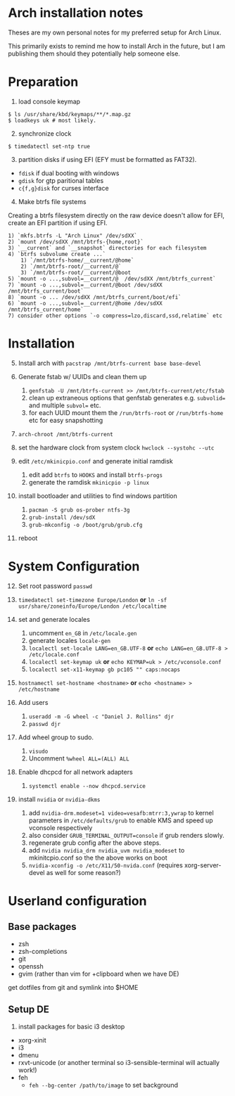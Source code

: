 # Arch installation notes

Theses are my own personal notes for my preferred setup for Arch Linux.

This primarily exists to remind me how to install Arch in the future, but I am
publishing them should they potentially help someone else.

# Preparation

1) load console keymap
```
$ ls /usr/share/kbd/keymaps/**/*.map.gz
$ loadkeys uk # most likely.
```

2) synchronize clock
```
$ timedatectl set-ntp true
```

3) partition disks if using EFI (EFY must be formatted as FAT32).
 - `fdisk` if dual booting with windows
 - `gdisk` for gtp paritional tables
 - `c{f,g}disk` for curses interface

4) Make btrfs file systems

Creating a btrfs filesystem directly on the raw device doesn't allow for EFI,
create an EFI partition if using EFI.

    1) `mkfs.btrfs -L "Arch Linux" /dev/sdXX`
    2) `mount /dev/sdXX /mnt/btrfs-{home,root}`
    3) `__current` and `__snapshot` directories for each filesystem
    4) `btrfs subvolume create ...`
        1) `/mnt/btrfs-home/__current/@home`
        2) `/mnt/btrfs-root/__current/@`
        3) `/mnt/btrfs-root/__current/@boot
    5) `mount -o ...,subvol=__current/@  /dev/sdXX /mnt/btrfs_current`
    7) `mount -o ...,subvol=__current/@boot /dev/sdXX /mnt/btrfs_current/boot`
    8) `mount -o ... /dev/sdXX /mnt/btrfs_current/boot/efi`
    6) `mount -o ...,subvol=__current/@home /dev/sdXX /mnt/btrfs_current/home`
    7) consider other options `-o compress=lzo,discard,ssd,relatime` etc

# Installation

5) Install arch with `pacstrap /mnt/btrfs-current base base-devel`

6) Generate fstab w/ UUIDs and clean them up
    1) `genfstab -U /mnt/btrfs-current >> /mnt/btrfs-current/etc/fstab`
    2) clean up extraneous options that genfstab generates e.g. `subvolid=` and multiple `subvol=` etc.
    3) for each UUID mount them the `/run/btrfs-root` or `/run/btrfs-home` etc for easy snapshotting

7) `arch-chroot /mnt/btrfs-current`

8) set the hardware clock from system clock `hwclock --systohc --utc`

9) edit `/etc/mkinicpio.conf` and generate initial ramdisk
    1) edit add `btrfs` to `HOOKS` and install `btrfs-progs`
    2) generate the ramdisk `mkinicpio -p linux`

10) install bootloader and utilities to find windows partition
    1) `pacman -S grub os-prober ntfs-3g` 
    2) `grub-install /dev/sdX`
    3) `grub-mkconfig -o /boot/grub/grub.cfg`

11) reboot

# System Configuration

12) Set root password `passwd`

13) `timedatectl set-timezone Europe/London` **or** `ln -sf usr/share/zoneinfo/Europe/London /etc/localtime`

14) set and generate locales
    1) uncomment `en_GB` in `/etc/locale.gen`
    2) generate locales `locale-gen`
    3) `localectl set-locale LANG=en_GB.UTF-8` **or** `echo LANG=en_GB.UTF-8 > /etc/locale.conf`
    4) `localectl set-keymap uk` **or** `echo KEYMAP=uk > /etc/vconsole.conf`
    5) `localectl set-x11-keymap gb pc105 "" caps:nocaps`
    
15) `hostnamectl set-hostname <hostname>` **or** `echo <hostname> > /etc/hostname`

16) Add users
    1) `useradd -m -G wheel -c "Daniel J. Rollins" djr`
    2) `passwd djr`

17) Add wheel group to sudo.
    1) `visudo`
    2) Uncomment `%wheel ALL=(ALL) ALL`

18) Enable dhcpcd for all network adapters
    1) `systemctl enable --now dhcpcd.service`
    
19) install `nvidia` or `nvidia-dkms`
    1) add `nvidia-drm.modeset=1 video=vesafb:mtrr:3,ywrap` to kernel parameters in `/etc/defaults/grub` to enable KMS and speed up vconsole respectively
    2) also consider `GRUB_TERMINAL_OUTPUT=console` if grub renders slowly.
    3) regenerate grub config after the above steps.
    4) add `nvidia nvidia_drm nvidia_uvm nvidia_modeset` to mkinitcpio.conf so the the above works on boot
    5) `nvidia-xconfig -o /etc/X11/50-nvida.conf` (requires xorg-server-devel as well for some reason?)

# Userland configuration

## Base packages
 * zsh
 * zsh-completions
 * git
 * openssh
 * gvim (rather than vim for +clipboard when we have  DE)

get dotfiles from git and symlink into $HOME

## Setup DE

1) install packages for basic i3 desktop
 * xorg-xinit
 * i3
 * dmenu
 * rxvt-unicode (or another terminal so i3-sensible-terminal will actually work!)
 * feh
    - `feh --bg-center /path/to/image` to set background

